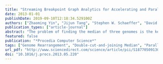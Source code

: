 ```yaml
---
title: "Streaming Breakpoint Graph Analytics for Accelerating and Parallelizing the Computation of DCJ Median of Three Genomes"
date: 2013-01-01
publishDate: 2019-09-10T12:18:34.529100Z
authors: ["Zhaoming Yin", "Jijun Tang", "Stephen W. Schaeffer", "David A. Bader"]
publication_types: ["article-journal"]
abstract: "The problem of finding the median of three genomes is the key process in building the most parsimonious phylogenetic trees from genome rearrangement data. The median problem using Double-Cut-and-Join (DCJ) distance is NP-hard and the best exact algorithm is based on a branch-and-bound best-first search strategy to explore sub-graph patterns in Multiple BreakPoint Graph (MBG). In this paper, by taking advantage of the “streaming” property of MBG, we introduce the “footprint-based” data structure to reduce the space requirement of a single search nodes from O(v2) to O(v); minimize the redundant computation in counting cycles/paths to update bounds, which leads to dramatically decrease of workload of a single search node. Additional heuristic of branching strategy is introduced to help reducing the searching space. Last but not least, the introduction of a multi-thread shared memory parallel algorithm with two load balancing strategies bring in additional benefit by distributing search work efficiently among different processors. We conduct extensive experiments on simulated datasets and our results show significant improvement on all datasets. And we test our DCJ median algorithm with GASTS, a state of the art software phylogenetic tree construction package. On the real high resolution Drosophila data set, our exact algorithm run as fast as the heuristic algorithm and help construct a better phylogenetic tree."
featured: false
publication: "*Procedia Computer Science*"
tags: ["Genome Rearrangement", "Double-cut-and-joining Median", "Parallel Programming"]
url_pdf: "http://www.sciencedirect.com/science/article/pii/S1877050913003633"
doi: "10.1016/j.procs.2013.05.220"
---
```


